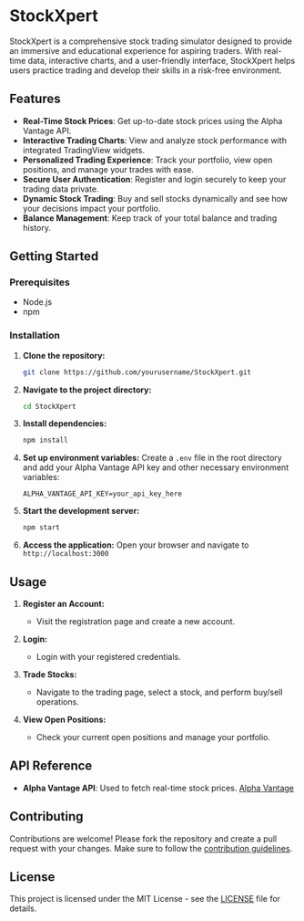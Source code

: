 # StockXpert

StockXpert is a comprehensive stock trading simulator designed to provide an immersive and educational experience for aspiring traders. With real-time data, interactive charts, and a user-friendly interface, StockXpert helps users practice trading and develop their skills in a risk-free environment.

## Features

- **Real-Time Stock Prices**: Get up-to-date stock prices using the Alpha Vantage API.
- **Interactive Trading Charts**: View and analyze stock performance with integrated TradingView widgets.
- **Personalized Trading Experience**: Track your portfolio, view open positions, and manage your trades with ease.
- **Secure User Authentication**: Register and login securely to keep your trading data private.
- **Dynamic Stock Trading**: Buy and sell stocks dynamically and see how your decisions impact your portfolio.
- **Balance Management**: Keep track of your total balance and trading history.


## Getting Started

### Prerequisites

- Node.js
- npm

### Installation

1. **Clone the repository:**
    ```bash
    git clone https://github.com/yourusername/StockXpert.git
    ```

2. **Navigate to the project directory:**
    ```bash
    cd StockXpert
    ```

3. **Install dependencies:**
    ```bash
    npm install
    ```

4. **Set up environment variables:**
    Create a `.env` file in the root directory and add your Alpha Vantage API key and other necessary environment variables:
    ```env
    ALPHA_VANTAGE_API_KEY=your_api_key_here
    ```

5. **Start the development server:**
    ```bash
    npm start
    ```

6. **Access the application:**
    Open your browser and navigate to `http://localhost:3000`

## Usage

1. **Register an Account:**
   - Visit the registration page and create a new account.

2. **Login:**
   - Login with your registered credentials.

3. **Trade Stocks:**
   - Navigate to the trading page, select a stock, and perform buy/sell operations.

4. **View Open Positions:**
   - Check your current open positions and manage your portfolio.

## API Reference

- **Alpha Vantage API**: Used to fetch real-time stock prices. [Alpha Vantage](https://www.alphavantage.co/)

## Contributing

Contributions are welcome! Please fork the repository and create a pull request with your changes. Make sure to follow the [contribution guidelines](CONTRIBUTING.md).

## License

This project is licensed under the MIT License - see the [LICENSE](LICENSE) file for details.

